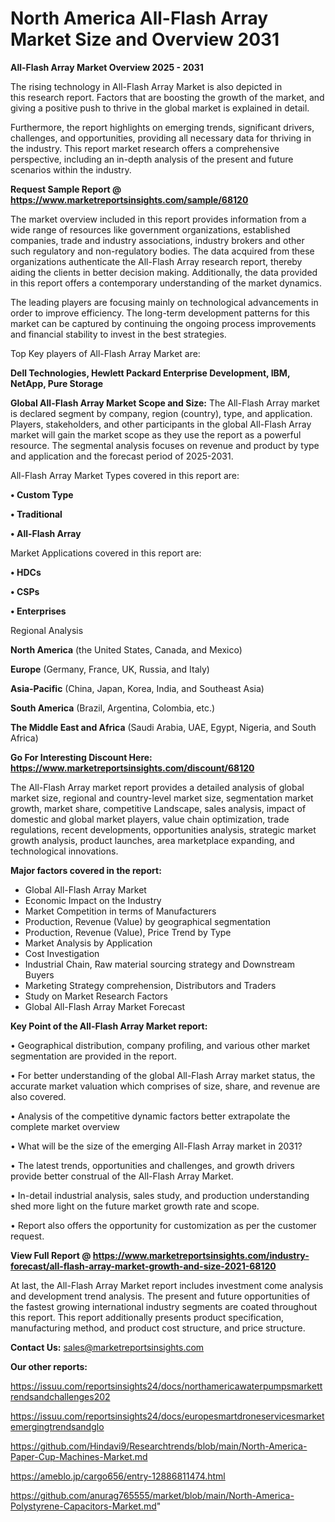 # North America All-Flash Array Market Size and Overview 2031

<Strong> All-Flash Array Market Overview 2025 - 2031</strong>

The rising technology in All-Flash Array Market is also depicted in this research report. Factors that are boosting the growth of the market, and giving a positive push to thrive in the global market is explained in detail.

Furthermore, the report highlights on emerging trends, significant drivers, challenges, and opportunities, providing all necessary data for thriving in the industry. This report market research offers a comprehensive perspective, including an in-depth analysis of the present and future scenarios within the industry.

<strong>Request Sample Report @ <a href=https://www.marketreportsinsights.com/sample/68120>https://www.marketreportsinsights.com/sample/68120</a></strong>

The market overview included in this report provides information from a wide range of resources like government organizations, established companies, trade and industry associations, industry brokers and other such regulatory and non-regulatory bodies. The data acquired from these organizations authenticate the All-Flash Array research report, thereby aiding the clients in better decision making. Additionally, the data provided in this report offers a contemporary understanding of the market dynamics.

The leading players are focusing mainly on technological advancements in order to improve efficiency. The long-term development patterns for this market can be captured by continuing the ongoing process improvements and financial stability to invest in the best strategies.

Top Key players of All-Flash Array Market are:

<strong>Dell Technologies, Hewlett Packard Enterprise Development, IBM, NetApp, Pure Storage</strong>

<strong><b>Global All-Flash Array Market Scope and Size:</b></strong>
The All-Flash Array market is declared segment by company, region (country), type, and application. Players, stakeholders, and other participants in the global All-Flash Array market will gain the market scope as they use the report as a powerful resource. The segmental analysis focuses on revenue and product by type and application and the forecast period of 2025-2031.

All-Flash Array Market Types covered in this report are:

<strong>• Custom Type

• Traditional

• All-Flash Array</strong>

Market Applications covered in this report are:

<strong>• HDCs

• CSPs

• Enterprises</strong> 

Regional Analysis

<strong>North America</strong> (the United States, Canada, and Mexico)

<strong>Europe</strong> (Germany, France, UK, Russia, and Italy)

<strong>Asia-Pacific</strong> (China, Japan, Korea, India, and Southeast Asia)

<strong>South America</strong> (Brazil, Argentina, Colombia, etc.)

<strong>The Middle East and Africa</strong> (Saudi Arabia, UAE, Egypt, Nigeria, and South Africa)

<strong>Go For Interesting Discount Here: <a href=https://www.marketreportsinsights.com/discount/68120>https://www.marketreportsinsights.com/discount/68120</a></strong>

The All-Flash Array market report provides a detailed analysis of global market size, regional and country-level market size, segmentation market growth, market share, competitive Landscape, sales analysis, impact of domestic and global market players, value chain optimization, trade regulations, recent developments, opportunities analysis, strategic market growth analysis, product launches, area marketplace expanding, and technological innovations.

<strong><b>Major factors covered in the report:</b></strong>
<ul>
  <li>Global All-Flash Array Market </li>
  <li>Economic Impact on the Industry</li>
  <li>Market Competition in terms of Manufacturers</li>
  <li>Production, Revenue (Value) by geographical segmentation</li>
  <li>Production, Revenue (Value), Price Trend by Type</li>
  <li>Market Analysis by Application</li>
  <li>Cost Investigation</li>
  <li>Industrial Chain, Raw material sourcing strategy and Downstream Buyers</li>
  <li>Marketing Strategy comprehension, Distributors and Traders</li>
  <li>Study on Market Research Factors</li>
  <li>Global All-Flash Array Market Forecast</li>
</ul>

<strong><b>Key Point of the All-Flash Array Market report:</b></strong>

• Geographical distribution, company profiling, and various other market segmentation are provided in the report.

• For better understanding of the global All-Flash Array market status, the accurate market valuation which comprises of size, share, and revenue are also covered.

• Analysis of the competitive dynamic factors better extrapolate the complete market overview

• What will be the size of the emerging All-Flash Array market in 2031?

• The latest trends, opportunities and challenges, and growth drivers provide better construal of the All-Flash Array Market.

• In-detail industrial analysis, sales study, and production understanding shed more light on the future market growth rate and scope.

• Report also offers the opportunity for customization as per the customer request.

<strong><b>View Full Report @ <a href=https://www.marketreportsinsights.com/industry-forecast/all-flash-array-market-growth-and-size-2021-68120>https://www.marketreportsinsights.com/industry-forecast/all-flash-array-market-growth-and-size-2021-68120</a></b></strong>


At last, the All-Flash Array Market report includes investment come analysis and development trend analysis. The present and future opportunities of the fastest growing international industry segments are coated throughout this report. This report additionally presents product specification, manufacturing method, and product cost structure, and price structure.

<strong>Contact Us:</strong>
sales@marketreportsinsights.com

<strong>Our other reports:</strong>

<a href=https://issuu.com/reportsinsights24/docs/northamericawaterpumpsmarkettrendsandchallenges202>https://issuu.com/reportsinsights24/docs/northamericawaterpumpsmarkettrendsandchallenges202</a>

<a href=https://issuu.com/reportsinsights24/docs/europesmartdroneservicesmarketemergingtrendsandglo>https://issuu.com/reportsinsights24/docs/europesmartdroneservicesmarketemergingtrendsandglo</a>

<a href=https://github.com/Hindavi9/Researchtrends/blob/main/North-America-Paper-Cup-Machines-Market.md>https://github.com/Hindavi9/Researchtrends/blob/main/North-America-Paper-Cup-Machines-Market.md</a>

<a href=https://ameblo.jp/cargo656/entry-12886811474.html>https://ameblo.jp/cargo656/entry-12886811474.html</a>

<a href=https://github.com/anurag765555/market/blob/main/North-America-Polystyrene-Capacitors-Market.md>https://github.com/anurag765555/market/blob/main/North-America-Polystyrene-Capacitors-Market.md</a>"
